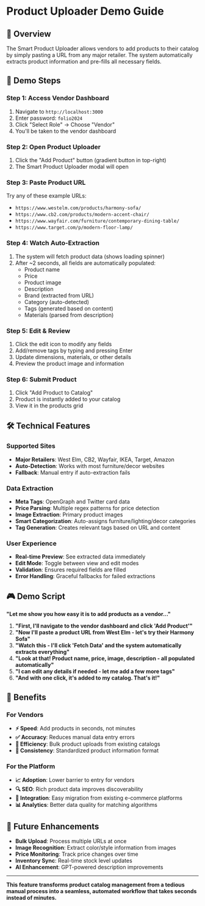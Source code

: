 # Product Uploader Demo Guide

## 🎯 Overview
The Smart Product Uploader allows vendors to add products to their catalog by simply pasting a URL from any major retailer. The system automatically extracts product information and pre-fills all necessary fields.

## 🚀 Demo Steps

### Step 1: Access Vendor Dashboard
1. Navigate to `http://localhost:3000`
2. Enter password: `folio2024`
3. Click "Select Role" → Choose "Vendor"
4. You'll be taken to the vendor dashboard

### Step 2: Open Product Uploader
1. Click the "Add Product" button (gradient button in top-right)
2. The Smart Product Uploader modal will open

### Step 3: Paste Product URL
Try any of these example URLs:
- `https://www.westelm.com/products/harmony-sofa/`
- `https://www.cb2.com/products/modern-accent-chair/`
- `https://www.wayfair.com/furniture/contemporary-dining-table/`
- `https://www.target.com/p/modern-floor-lamp/`

### Step 4: Watch Auto-Extraction
1. The system will fetch product data (shows loading spinner)
2. After ~2 seconds, all fields are automatically populated:
   - Product name
   - Price
   - Product image
   - Description
   - Brand (extracted from URL)
   - Category (auto-detected)
   - Tags (generated based on content)
   - Materials (parsed from description)

### Step 5: Edit & Review
1. Click the edit icon to modify any fields
2. Add/remove tags by typing and pressing Enter
3. Update dimensions, materials, or other details
4. Preview the product image and information

### Step 6: Submit Product
1. Click "Add Product to Catalog"
2. Product is instantly added to your catalog
3. View it in the products grid

## 🛠 Technical Features

### Supported Sites
- **Major Retailers**: West Elm, CB2, Wayfair, IKEA, Target, Amazon
- **Auto-Detection**: Works with most furniture/decor websites
- **Fallback**: Manual entry if auto-extraction fails

### Data Extraction
- **Meta Tags**: OpenGraph and Twitter card data
- **Price Parsing**: Multiple regex patterns for price detection
- **Image Extraction**: Primary product images
- **Smart Categorization**: Auto-assigns furniture/lighting/decor categories
- **Tag Generation**: Creates relevant tags based on URL and content

### User Experience
- **Real-time Preview**: See extracted data immediately
- **Edit Mode**: Toggle between view and edit modes
- **Validation**: Ensures required fields are filled
- **Error Handling**: Graceful fallbacks for failed extractions

## 🎮 Demo Script

**"Let me show you how easy it is to add products as a vendor..."**

1. **"First, I'll navigate to the vendor dashboard and click 'Add Product'"**
2. **"Now I'll paste a product URL from West Elm - let's try their Harmony Sofa"**
3. **"Watch this - I'll click 'Fetch Data' and the system automatically extracts everything"**
4. **"Look at that! Product name, price, image, description - all populated automatically"**
5. **"I can edit any details if needed - let me add a few more tags"**
6. **"And with one click, it's added to my catalog. That's it!"**

## 🚀 Benefits

### For Vendors
- **⚡ Speed**: Add products in seconds, not minutes
- **✅ Accuracy**: Reduces manual data entry errors
- **🔄 Efficiency**: Bulk product uploads from existing catalogs
- **🎯 Consistency**: Standardized product information format

### For the Platform
- **📈 Adoption**: Lower barrier to entry for vendors
- **🔍 SEO**: Rich product data improves discoverability
- **🤝 Integration**: Easy migration from existing e-commerce platforms
- **📊 Analytics**: Better data quality for matching algorithms

## 🔧 Future Enhancements

- **Bulk Upload**: Process multiple URLs at once
- **Image Recognition**: Extract color/style information from images
- **Price Monitoring**: Track price changes over time
- **Inventory Sync**: Real-time stock level updates
- **AI Enhancement**: GPT-powered description improvements

---

**This feature transforms product catalog management from a tedious manual process into a seamless, automated workflow that takes seconds instead of minutes.** 